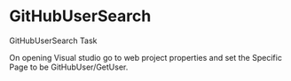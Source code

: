 # GitHubUserSearch
GitHubUserSearch Task

On opening Visual studio go to web project properties and set the Specific Page to be GitHubUser/GetUser.

